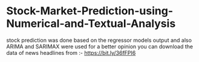 # Stock-Market-Prediction-using-Numerical-and-Textual-Analysis
stock prediction was done based on the regressor models output and also ARIMA and SARIMAX were used for a better opinion
you can download the data of news headlines from :- https://bit.ly/36fFPI6
